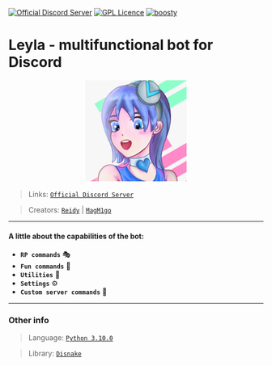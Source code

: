 [![Official Discord Server](https://discordapp.com/api/guilds/864367089102749726/embed.png)](https://discord.gg/43zapTjgvm)
[![GPL Licence](https://badges.frapsoft.com/os/gpl/gpl.svg?v=103)](LICENSE)
<a href="https://github.com/kuzaku-developers/kuzaku">
    <img src="https://img.shields.io/tokei/lines/github/leyla-developers/Leyla?color=blue&label=Lines%20of%20code&logo=github&logoColor=blue" alt="boosty">
</a>
# <b>Leyla - multifunctional bot for Discord</b> 

<p align="center">
    <img src="data/assets/images/bot_avatar.png" alt="drawing" width="200"/>
</p>

>Links: [`Official Discord Server`](https://discord.gg/43zapTjgvm)

>Creators: [`Reidy`](https://discord.com/users/848593011038224405) | [`MagM1go`](https://discord.com/users/598387707311554570)
___

#### **A little about the capabilities of the bot:**
- **`RP commands`** 🎭
- **`Fun commands`** 🥳
- **`Utilities`** 🔨
- **`Settings`** ⚙
- **`Custom server commands`** 🔧
___
### Other info

> Language: [`Python 3.10.0`](https://python.org)

> Library: [`Disnake`](https://pypi.org/project/disnake/)
